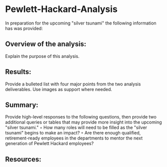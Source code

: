 # Pewlett-Hackard-Analysis


In preparation for the upcoming "silver tsunami" the following information has was provided: 

## Overview of the analysis: 
Explain the purpose of this analysis.

## Results: 
Provide a bulleted list with four major points from the two analysis deliverables. Use images as support where needed.

## Summary: 
Provide high-level responses to the following questions, then provide two additional queries or tables that may provide more insight into the upcoming "silver tsunami."
	◦	How many roles will need to be filled as the "silver tsunami" begins to make an impact?
	◦	Are there enough qualified, retirement-ready employees in the departments to mentor the next generation of Pewlett Hackard employees?

## Resources:

